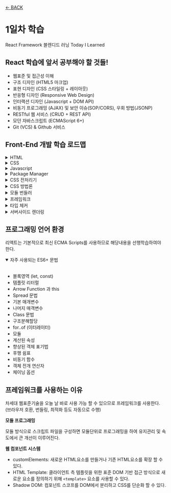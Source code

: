 [← BACK](./README.md)

# 1일차 학습

React Framework 블렌디드 러닝 Today I Learned

## React 학습에 앞서 공부해야 할 것들!

- 웹표준 및 접근성 이해
- 구조 디자인 (HTML5 마크업)
- 표현 디자인 (CSS 스타일링 + 레이아웃)
- 반응형 디자인 (Responsive Web Design)
- 인터랙션 디자인 (Javascript + DOM API)
- 비동기 프로그래밍 (AJAX) 및 보안 이슈(SOP/CORS), 우회 방법(JSONP)
- RESTful 웹 서비스 (CRUD + REST API)
- 모던 자바스크립트 (ECMAScript 6+)
- Git (VCS) &amp; Github 서비스

## Front-End 개발 학습 로드맵

<details>
  <summary>HTML</summary>
  <br />

- 기본적인 HTML 문법
- 의미있는 HTML 마크업
- 검색엔진 최적화
- 접근성
</details>

<details>
  <summary>CSS</summary>
  <br />

- 기본적인 CSS 문법
- 레이아웃 구축 능력 (Floats, Positioning, Display, Box model, Flexbox, CSS Grid)
- Media Queries (반응형)
- CSS3
</details>

<details>
  <summary>Javascript</summary>
  <br />

- 기본문법 및 객체생성
- <abbr title="Dom Object Model">DOM</abbr> 컨트롤 능력
- FETCH API 및 <abbr title="Asynchronous JavaScript And XML">AJAX</abbr> (XHR)의 비동기 통신
- ES6+(모던 자바스크립트)와 자바스크립트 모듈
- 이벤트 버블링, 호이스팅, 클로저, 스코프 영역, HTTP 등에 대한 자바스크립트의 특징
</details>

<details>
  <summary>Package Manager</summary>
  <br />

- npm
- yarn
</details>

<details>
  <summary>CSS 전처리기</summary>
  <br />

- SASS
- PostCSS
- Less
</details>

<details>
  <summary>CSS 방법론</summary>
  <br />

- BEM
- OOCSS
- SMACSS
</details>

<details>
  <summary>모듈 번들러</summary>
  <br />

- Webpack
- Rollup
- Parcel
</details>

<details>
  <summary>프레임워크</summary>
  <br />

- React (상태관리 라이브러리: Redux, MobX)
- Angular
- Vue
</details>

<details>
  <summary>타입 체커</summary>
  <br />

- TypeScript
</details>

<details>
  <summary>서버사이드 렌더링</summary>
  <br />

- Next.js
</details>

## 프로그래밍 언어 환경

리액트는 기본적으로 최신 ECMA Scripts를 사용하므로 해당내용을 선행학습하여야 한다.

<details open>
  <summary>자주 사용되는 ES6+ 문법</summary>
  <br />

- 블록영역 (let, const)
- 템플릿 리터럴
- Arrow Function 과 this
- Spread 문법
- 기본 매개변수
- 나머지 매객변수
- Class 문법
- 구조분해할당
- for..of (이터레이터)
- 모듈
- 계산된 속성
- 향상된 객체 표기법
- 후행 쉼표
- 비동기 함수
- 객체 전개 연산자
- 체이닝 옵션

</details>

## 프레임워크를 사용하는 이유

차세대 웹표준기술을 오늘 날 바로 사용 가능 할 수 있으므로 프레임워크를 사용한다. (브라우저 호환, 번들링, 최적화 등도 자동으로 수행)

**모듈 프로그래밍**

모듈 방식으로 스크립트 파일을 구성하면 모듈단위로 프로그래밍을 하여 유지관리 및 속도에서 큰 개선이 이루어진다.

**웹 컴포넌트 시스템**

- customElements: 새로운 HTML요소를 만들거나 기존 HTML요소를 확장 할 수 있다.
- HTML Template: 클라이언트 측 템플릿을 위한 표준 DOM 기반 접근 방식으로 새로운 요소를 정의하기 위해 <code>&lt;template&gt;</code> 요소를 사용할 수 있다.
- Shadow DOM: 컴포넌트 스코프를 DOM에서 분리하고 CSS를 단순화 할 수 있다.
